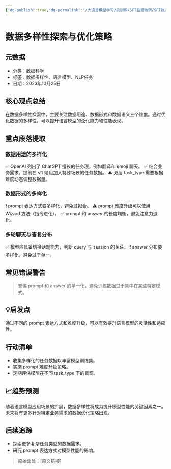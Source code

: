 ```yaml
---
{"dg-publish":true,"dg-permalink":"/大语言模型学习/后训练/SFT监督微调/SFT数据及处理/数据多样性探索","dg-home":false,"dg-description":"在此输入笔记的描述","dg-hide":false,"dg-hide-title":false,"dg-show-backlinks":true,"dg-show-local-graph":true,"dg-show-inline-title":true,"dg-pinned":false,"dg-passphrase":"在此输入访问密码","dg-enable-mathjax":false,"dg-enable-mermaid":false,"dg-enable-uml":false,"dg-note-icon":0,"dg-enable-dataview":false,"tags":["NLP"],"permalink":"/大语言模型学习/后训练/SFT监督微调/SFT数据及处理/数据多样性探索/","dgShowBacklinks":true,"dgShowLocalGraph":true,"dgShowInlineTitle":true,"dgPassFrontmatter":true,"noteIcon":0,"created":"2025-04-10T22:31:02.000+08:00","updated":"2025-04-13T13:06:02.000+08:00"}
---
```




# 数据多样性探索与优化策略

## 元数据
- 分类：数据科学
- 标签：数据多样性、语言模型、NLP任务
- 日期：2023年10月25日


## 核心观点总结
在数据多样性探索中，主要关注数据用途、数据形式和数据语义三个维度。通过优化数据的多样性，可以提升语言模型的泛化能力和性能表现。


## 重点段落提取

### 数据用途的多样化
✅ OpenAI 列出了 ChatGPT 擅长的任务项，例如翻译和 emoji 聊天。
✅ 结合业务需求，提前在 sft 阶段加入特殊场景的任务数据。
⚠ 双层 task_type 需要根据难度动态调整数据量。


### 数据形式的多样化
❗ prompt 表达方式要多样化，避免过拟合。
⚠ prompt 难度升级可以使用 Wizard 方法（指令进化）。
✅ prompt 和 answer 的长度均衡，避免注意力退化。


### 多轮聊天与答复分布
✅ 模型应具备切换话题能力，判断 query 与 session 的关系。
❗ answer 分布要多样化，避免过于单一。


## 常见错误警告
> 警惕 prompt 和 answer 的单一化，避免训练数据过于集中在某些特定模式。


## 💡启发点
通过不同的 prompt 表达方式和难度升级，可以有效提升语言模型的灵活性和适应性。


## 行动清单
- 收集多样化的任务数据以丰富模型训练集。
- 实施 prompt 难度升级策略。
- 定期评估模型在不同 task_type 下的表现。


## 📈趋势预测
随着语言模型应用场景的扩展，数据多样性将成为提升模型性能的关键因素之一。未来将有更多针对特定业务需求的数据优化策略出现。


## 后续追踪
- 探索更多复杂任务类型的数据需求。
- 研究 prompt 表达方式对模型性能的影响。

> 原始出处：[原文链接]
